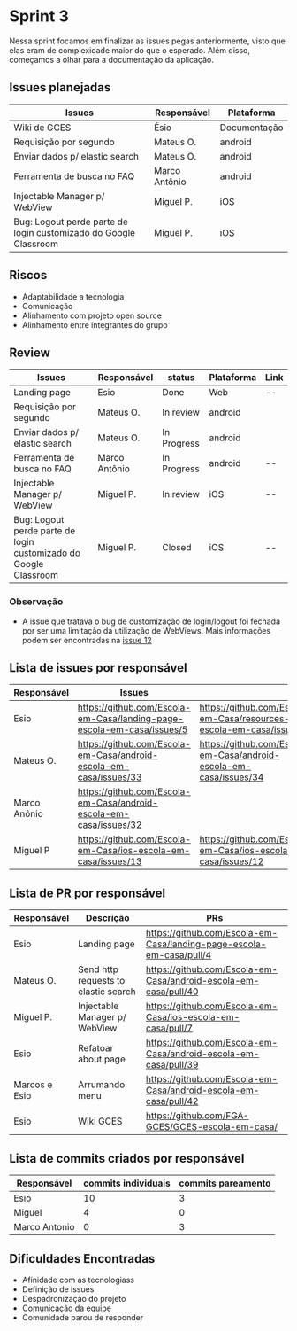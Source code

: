 # Sprint 3

Nessa sprint focamos em finalizar as issues pegas anteriormente, visto que elas eram de complexidade maior do que o esperado. Além disso, começamos a olhar para a documentação da aplicação.

## Issues planejadas

| Issues                                                           | Responsável   | Plataforma   |
| ---------------------------------------------------------------- | ------------- | ------------ |
| Wiki de GCES                                                     | Ésio          | Documentação |
| Requisição por segundo                                           | Mateus O.     | android      |
| Enviar dados p/ elastic search                                   | Mateus O.     | android      |
| Ferramenta de busca no FAQ                                       | Marco Antônio | android      |
| Injectable Manager p/ WebView                                    | Miguel P.     | iOS          |
| Bug: Logout perde parte de login customizado do Google Classroom | Miguel P.     | iOS          |

## Riscos

- Adaptabilidade a tecnologia
- Comunicação
- Alinhamento com projeto open source
- Alinhamento entre integrantes do grupo

## Review

| Issues                                                           | Responsável   | status      | Plataforma | Link |
| ---------------------------------------------------------------- | ------------- | ----------- | ---------- | ---- |
| Landing page                                                     | Esio          | Done        | Web        | --   |
| Requisição por segundo                                           | Mateus O.     | In review   | android    |      |
| Enviar dados p/ elastic search                                   | Mateus O.     | In Progress | android    |      |
| Ferramenta de busca no FAQ                                       | Marco Antônio | In Progress | android    | --   |
| Injectable Manager p/ WebView                                    | Miguel P.     | In review   | iOS        | --   |
| Bug: Logout perde parte de login customizado do Google Classroom | Miguel P.     | Closed      | iOS        | --   |

### Observação

- A issue que tratava o bug de customização de login/logout foi fechada por ser uma limitação da utilização de WebViews. Mais informações podem ser encontradas na [issue 12](https://github.com/Escola-em-Casa/ios-escola-em-casa/issues/12)

## Lista de issues por responsável

| Responsável  | Issues                                                                 |                                                                     |
| ------------ | ---------------------------------------------------------------------- | ------------------------------------------------------------------- |
| Esio         | https://github.com/Escola-em-Casa/landing-page-escola-em-casa/issues/5 | https://github.com/Escola-em-Casa/resources-escola-em-casa/issues/2 |
| Mateus O.    | https://github.com/Escola-em-Casa/android-escola-em-casa/issues/33     | https://github.com/Escola-em-Casa/android-escola-em-casa/issues/34  |
| Marco Anônio | https://github.com/Escola-em-Casa/android-escola-em-casa/issues/32     |
| Miguel P     | https://github.com/Escola-em-Casa/ios-escola-em-casa/issues/13         | https://github.com/Escola-em-Casa/ios-escola-em-casa/issues/12      |

## Lista de PR por responsável

| Responsável   | Descrição                            | PRs                                                                  |
| ------------- | ------------------------------------ | -------------------------------------------------------------------- |
| Esio          | Landing page                         | https://github.com/Escola-em-Casa/landing-page-escola-em-casa/pull/4 |
| Mateus O.     | Send http requests to elastic search | https://github.com/Escola-em-Casa/android-escola-em-casa/pull/40     |
| Miguel P.     | Injectable Manager p/ WebView        | https://github.com/Escola-em-Casa/ios-escola-em-casa/pull/7          |
| Esio          | Refatoar about page                  | https://github.com/Escola-em-Casa/android-escola-em-casa/pull/39     |
| Marcos e Esio | Arrumando menu                       | https://github.com/Escola-em-Casa/android-escola-em-casa/pull/42     |
| Esio          | Wiki GCES                            | https://github.com/FGA-GCES/GCES-escola-em-casa/                     |

## Lista de commits criados por responsável

| Responsável | commits individuais | commits pareamento |
| ----------- | ------------------- | ------------------ |
| Esio        | 10                  | 3                  |
| Miguel      | 4                   | 0                  |
| Marco Antonio| 0                   | 3                  |


## Dificuldades Encontradas

- Afinidade com as tecnologiass
- Definição de issues
- Despadronização do projeto
- Comunicação da equipe
- Comunidade parou de responder
